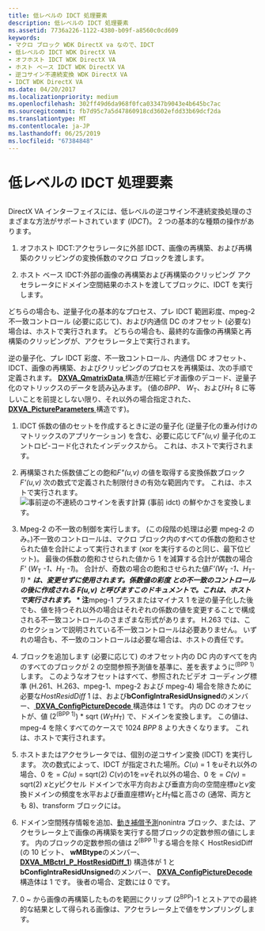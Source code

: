 ```yaml
---
title: 低レベルの IDCT 処理要素
description: 低レベルの IDCT 処理要素
ms.assetid: 7736a226-1122-4380-b09f-a8560c0cd609
keywords:
- マクロ ブロック WDK DirectX va なので、IDCT
- 低レベルの IDCT WDK DirectX VA
- オフホスト IDCT WDK DirectX VA
- ホスト ベース IDCT WDK DirectX VA
- 逆コサイン不連続変換 WDK DirectX VA
- IDCT WDK DirectX VA
ms.date: 04/20/2017
ms.localizationpriority: medium
ms.openlocfilehash: 302ff49d6da968f0fca03347b9043e4b645bc7ac
ms.sourcegitcommit: fb7d95c7a5d47860918cd3602efdd33b69dcf2da
ms.translationtype: MT
ms.contentlocale: ja-JP
ms.lasthandoff: 06/25/2019
ms.locfileid: "67384848"
---
```

# <a name="low-level-idct-processing-elements"></a>低レベルの IDCT 処理要素


## <span id="ddk_low_level_idct_processing_elements_gg"></span><span id="DDK_LOW_LEVEL_IDCT_PROCESSING_ELEMENTS_GG"></span>


DirectX VA インターフェイスには、低レベルの逆コサイン不連続変換処理のさまざまな方法がサポートされています (*IDCT*)。 2 つの基本的な種類の操作があります。

1.  オフホスト IDCT:アクセラレータに外部 IDCT、画像の再構築、および再構築のクリッピングの変換係数のマクロ ブロックを渡します。

2.  ホスト ベース IDCT:外部の画像の再構築および再構築のクリッピング アクセラレータにドメイン空間結果のホストを渡してブロックに、IDCT を実行します。

どちらの場合も、逆量子化の基本的なプロセス、プレ IDCT 範囲彩度、mpeg-2 不一致コントロール (必要に応じて)、および内通信 DC のオフセット (必要な) 場合は、ホストで実行されます。 どちらの場合も、最終的な画像の再構築と再構築のクリッピングが、アクセラレータ上で実行されます。

逆の量子化、プレ IDCT 彩度、不一致コントロール、内通信 DC オフセット、IDCT、画像の再構築、およびクリッピングのプロセスを再構築は、次の手順で定義されます。 [ **DXVA\_QmatrixData** ](https://docs.microsoft.com/windows-hardware/drivers/ddi/content/dxva/ns-dxva-_dxva_qmatrixdata)構造が圧縮ビデオ画像のデコード、逆量子化のマトリックスのデータを読み込みます。 (値の*BPP*、 *W*<sub>T</sub>、および*H*<sub>T</sub> 8 に等しいことを前提としない限り、それ以外の場合指定された、 [ **DXVA\_PictureParameters** ](https://docs.microsoft.com/windows-hardware/drivers/ddi/content/dxva/ns-dxva-_dxva_pictureparameters)構造です)。

1. IDCT 係数の値のセットを作成するときに逆の量子化 (逆量子化の重み付けのマトリックスのアプリケーション) を含む、必要に応じて*F"(u,v)* 量子化のエントロピ-コード化されたインデックスから。 これは、ホストで実行されます。

2. 再構築された係数値ごとの飽和*F"(u,v)* の値を取得する変換係数ブロック*F'(u,v)* 次の数式で定義された制限付きの有効な範囲内です。 これは、ホストで実行されます。![事前逆の不連続のコサインを表す計算 (事前 idct) の鮮やかさを変換します。](images/formula1.png)

3. Mpeg-2 の不一致の制御を実行します。 (この段階の処理は必要 mpeg-2 のみ。)不一致のコントロールは、マクロ ブロック内のすべての係数の飽和させられた値を合計によって実行されます (xor を実行するのと同じ、最下位ビット)。 最後の係数の飽和させられた値から 1 を減算する合計が偶数の場合*F'* (*W*<sub>T</sub> *-1、H*<sub>T</sub> *-1*)。 合計が、奇数の場合の飽和させられた値*F'(W*<sub>T</sub> *-1、H*<sub>T</sub><em>-1)</em> * <strong><em>は、変更せずに使用されます。係数値の彩度 との不一致のコントロールの後に作成される *F(u,v) と呼びます</em>このドキュメントで。これは、ホストで実行されます。* * 注</strong>mpeg-1 プラスまたはマイナス 1 を逆の量子化した後でも、値を持つそれ以外の場合はそれぞれの係数の値を変更することで構成される不一致コントロールのさまざまな形式があります。 H.263 では、このセクションで説明されている不一致コントロールは必要ありません。 いずれの場合も、不一致のコントロールは必要な場合は、ホストの責任です。

     

4. ブロックを追加します (必要に応じて) のオフセット内の DC 内のすべてを内のすべてのブロックが 2 の空間参照予測値を基準に、差を表すように<sup>(BPP 1)</sup>します。 このようなオフセットはすべて、参照されたビデオ コーディング標準 (H.261、H.263、mpeg-1、mpeg-2 および mpeg-4) 場合を除きために必要な*HostResidDiff* 1 は、および**bConfigIntraResidUnsigned**のメンバー、[ **DXVA\_ConfigPictureDecode** ](https://docs.microsoft.com/windows-hardware/drivers/ddi/content/dxva/ns-dxva-_dxva_configpicturedecode)構造体は 1 です。 内の DC のオフセットが、値 (2<sup>(BPP 1)</sup>) \* sqrt (*W*<sub>T</sub>*H*<sub>T</sub>) で、ドメインを変換します。 この値は、mpeg-4 を除くすべてのケースで 1024 *BPP* 8 より大きくなります。 これは、ホストで実行されます。

5. ホストまたはアクセラレータでは、個別の逆コサイン変換 (IDCT) を実行します。 次の数式によって、IDCT が指定された場所。*C*(*u*) = 1 を*u*それ以外の場合、0 を = *C(u)* = sqrt(2) *C*(*v*)の1を=*v*それ以外の場合、0 を = *C(v)* = sqrt(2) *x*と*y*ピクセル ドメインで水平方向および垂直方向の空間座標*u*と*v*変換ドメインの頻度を水平および垂直座標*W*<sub>T</sub>と*H*<sub>T</sub>幅と高さの (通常、両方とも 8)、transform ブロックには。
6. ドメイン空間残存情報を追加、[動き補償予測](motion-compensated-prediction.md)nonintra ブロック、または、アクセラレータ上で画像の再構築を実行する間ブロックの定数参照の値にします。 内のブロックの定数参照の値は 2<sup>(BPP 1)</sup>する場合を除く HostResidDiff (の 10 ビット、 **wMBtype**のメンバー、 [ **DXVA\_MBctrl\_P\_HostResidDiff\_1**](https://docs.microsoft.com/windows-hardware/drivers/ddi/content/dxva/ns-dxva-_dxva_mbctrl_p_hostresiddiff_1)) 構造体が 1 と**bConfigIntraResidUnsigned**のメンバー、 [ **DXVA\_ConfigPictureDecode** ](https://docs.microsoft.com/windows-hardware/drivers/ddi/content/dxva/ns-dxva-_dxva_configpicturedecode)構造体は 1 です。 後者の場合、定数には 0 です。

7. 0 ~ から画像の再構築したものを範囲にクリップ (2<sup>BPP</sup>)-1 とストアでの最終的な結果として得られる画像は、アクセラレータ上で値をサンプリングします。

 

 





